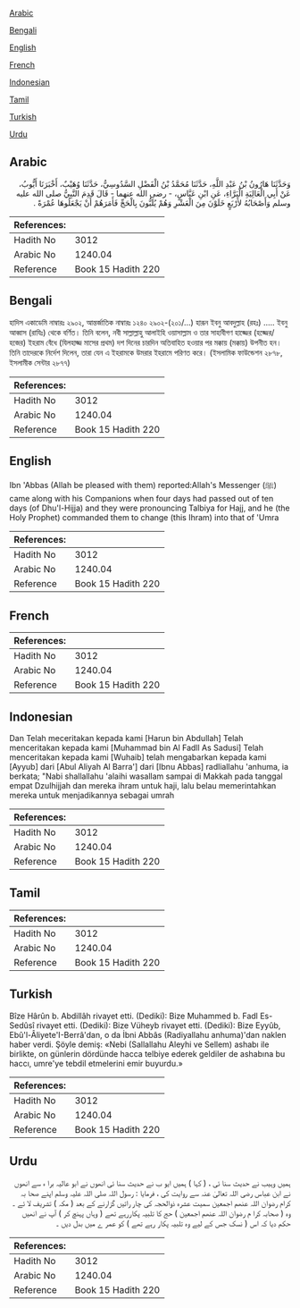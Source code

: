 [Arabic](#arabic)

[Bengali](#bengali)

[English](#english)

[French](#french)

[Indonesian](#indonesian)

[Tamil](#tamil)

[Turkish](#turkish)

[Urdu](#urdu)

## Arabic


<div dir="rtl" lang="ar" style={{fontSize:'larger',backgroundColor:'#f8f9fa',padding:20}}>
وَحَدَّثَنَا هَارُونُ بْنُ عَبْدِ اللَّهِ، حَدَّثَنَا مُحَمَّدُ بْنُ الْفَضْلِ السَّدُوسِيُّ، حَدَّثَنَا وُهَيْبٌ، أَخْبَرَنَا أَيُّوبُ، عَنْ أَبِي الْعَالِيَةِ الْبَرَّاءِ، عَنِ ابْنِ عَبَّاسٍ، - رضى الله عنهما - قَالَ قَدِمَ النَّبِيُّ صلى الله عليه وسلم وَأَصْحَابُهُ لأَرْبَعٍ خَلَوْنَ مِنَ الْعَشْرِ وَهُمْ يُلَبُّونَ بِالْحَجِّ فَأَمَرَهُمْ أَنْ يَجْعَلُوهَا عُمْرَةً ‏.‏
</div>
<div style={{backgroundColor:'#f8f9fa',padding:20, marginBottom: 10}}><table> <thead> <tr> <th>References:</th> <th></th> </tr> </thead> <tbody><tr><td>Hadith No</td><td>3012</td></tr><tr><td>Arabic No</td><td>1240.04</td></tr><tr><td>Reference</td><td>Book 15 Hadith 220</td></tr></tbody></table></div>

## Bengali


<div dir="ltr" lang="bn" style={{fontSize:'larger',backgroundColor:'#f8f9fa',padding:20}}>
হাদিস একাডেমি নাম্বারঃ ২৯০২, আন্তর্জাতিক নাম্বারঃ ১২৪০ ২৯০২-(২০১/...) হারূন ইবনু আবদুল্লাহ (রহঃ) ..... ইবনু আব্বাস (রাযিঃ) থেকে বর্ণিত। তিনি বলেন, নবী সাল্লাল্লাহু আলাইহি ওয়াসাল্লাম ও তার সাহাবীগণ হাজ্জের (হজ্জের/হজের) ইহরাম বেঁধে (যিলহাজ্জ মাসের প্রথম) দশ দিনের চারদিন অতিবাহিত হওয়ার পর মক্কায় (মক্কায়) উপনীত হন। তিনি তাদেরকে নির্দেশ দিলেন, তারা যেন এ ইহরামকে উমরার ইহরামে পরিণত করে। (ইসলামিক ফাউন্ডেশন ২৮৭৮, ইসলামীক সেন্টার ২৮৭৭)
</div>
<div style={{backgroundColor:'#f8f9fa',padding:20, marginBottom: 10}}><table> <thead> <tr> <th>References:</th> <th></th> </tr> </thead> <tbody><tr><td>Hadith No</td><td>3012</td></tr><tr><td>Arabic No</td><td>1240.04</td></tr><tr><td>Reference</td><td>Book 15 Hadith 220</td></tr></tbody></table></div>

## English


<div dir="ltr" lang="en" style={{fontSize:'larger',backgroundColor:'#f8f9fa',padding:20}}>
Ibn 'Abbas (Allah be pleased with them) reported:Allah's Messenger (ﷺ) came along with his Companions when four days had passed out of ten days (of Dhu'l-Hijja) and they were pronouncing Talbiya for Hajj, and he (the Holy Prophet) commanded them to change (this Ihram) into that of 'Umra
</div>
<div style={{backgroundColor:'#f8f9fa',padding:20, marginBottom: 10}}><table> <thead> <tr> <th>References:</th> <th></th> </tr> </thead> <tbody><tr><td>Hadith No</td><td>3012</td></tr><tr><td>Arabic No</td><td>1240.04</td></tr><tr><td>Reference</td><td>Book 15 Hadith 220</td></tr></tbody></table></div>

## French


<div dir="ltr" lang="fr" style={{fontSize:'larger',backgroundColor:'#f8f9fa',padding:20}}>

</div>
<div style={{backgroundColor:'#f8f9fa',padding:20, marginBottom: 10}}><table> <thead> <tr> <th>References:</th> <th></th> </tr> </thead> <tbody><tr><td>Hadith No</td><td>3012</td></tr><tr><td>Arabic No</td><td>1240.04</td></tr><tr><td>Reference</td><td>Book 15 Hadith 220</td></tr></tbody></table></div>

## Indonesian


<div dir="ltr" lang="id" style={{fontSize:'larger',backgroundColor:'#f8f9fa',padding:20}}>
Dan Telah meceritakan kepada kami [Harun bin Abdullah] Telah menceritakan kepada kami [Muhammad bin Al Fadll As Sadusi] Telah menceritakan kepada kami [Wuhaib] telah mengabarkan kepada kami [Ayyub] dari [Abul Aliyah Al Barra'] dari [Ibnu Abbas] radliallahu 'anhuma, ia berkata; "Nabi shallallahu 'alaihi wasallam sampai di Makkah pada tanggal empat Dzulhijjah dan mereka ihram untuk haji, lalu belau memerintahkan mereka untuk menjadikannya sebagai umrah
</div>
<div style={{backgroundColor:'#f8f9fa',padding:20, marginBottom: 10}}><table> <thead> <tr> <th>References:</th> <th></th> </tr> </thead> <tbody><tr><td>Hadith No</td><td>3012</td></tr><tr><td>Arabic No</td><td>1240.04</td></tr><tr><td>Reference</td><td>Book 15 Hadith 220</td></tr></tbody></table></div>

## Tamil


<div dir="ltr" lang="ta" style={{fontSize:'larger',backgroundColor:'#f8f9fa',padding:20}}>

</div>
<div style={{backgroundColor:'#f8f9fa',padding:20, marginBottom: 10}}><table> <thead> <tr> <th>References:</th> <th></th> </tr> </thead> <tbody><tr><td>Hadith No</td><td>3012</td></tr><tr><td>Arabic No</td><td>1240.04</td></tr><tr><td>Reference</td><td>Book 15 Hadith 220</td></tr></tbody></table></div>

## Turkish


<div dir="ltr" lang="tr" style={{fontSize:'larger',backgroundColor:'#f8f9fa',padding:20}}>
Bîze Hârûn b. Abdillâh rivayet etti. (Dediki): Bize Muhammed b. Fadl Es-Sedûsî rivayet etti. (Dediki): Bize Vüheyb rivayet etti. (Dediki): Bize Eyyûb, Ebû'l-Âliyete'I-Berrâ'dan, o da İbni Abbâs (Radiyallahu anhuma)'dan naklen haber verdi. Şöyle demiş: «Nebi (Sallallahu Aleyhi ve Sellem) ashabı ile birlikte, on günlerin dördünde hacca telbiye ederek geldiler de ashabına bu haccı, umre'ye tebdil etmelerini emir buyurdu.»
</div>
<div style={{backgroundColor:'#f8f9fa',padding:20, marginBottom: 10}}><table> <thead> <tr> <th>References:</th> <th></th> </tr> </thead> <tbody><tr><td>Hadith No</td><td>3012</td></tr><tr><td>Arabic No</td><td>1240.04</td></tr><tr><td>Reference</td><td>Book 15 Hadith 220</td></tr></tbody></table></div>

## Urdu


<div dir="rtl" lang="ur" style={{fontSize:'larger',backgroundColor:'#f8f9fa',padding:20}}>
ہمیں وہیب نے حدیث سنا ئی ، ( کہا ) ہمیں ایو ب نے حدیث سنا ئی انھوں نے ابو عالیہ برا ء سے انھوں نے ابن عباس رضی اللہ تعالیٰ عنہ سے روایت کی ، فرمایا : رسول اللہ صلی اللہ علیہ وسلم اپنے صحا بہ کرام رضوان اللہ عنھم اجمعین سمیت عشرہ ذوالحجہ کی چار راتیں گزارنے کے بعد ( مکہ ) تشریف لا ئے ۔ وہ ( صحابہ کرا م رضوان اللہ عنھم اجمعین ) حج کا تلبیہ پکاررہے تھے ( وہاں پہنچ کر ) آپ نے انھیں حکم دیا کہ اس ( نسک جس کے لیے وہ تلبیہ پکار رہے تھے ) کو عمر ے میں بدل دیں ۔
</div>
<div style={{backgroundColor:'#f8f9fa',padding:20, marginBottom: 10}}><table> <thead> <tr> <th>References:</th> <th></th> </tr> </thead> <tbody><tr><td>Hadith No</td><td>3012</td></tr><tr><td>Arabic No</td><td>1240.04</td></tr><tr><td>Reference</td><td>Book 15 Hadith 220</td></tr></tbody></table></div>